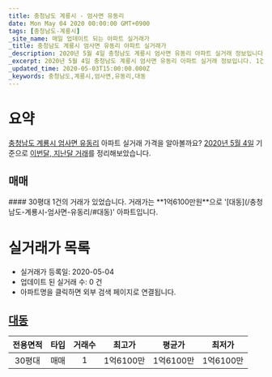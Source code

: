 ```yaml
---
title: 충청남도 계룡시 - 엄사면 유동리
date: Mon May 04 2020 00:00:00 GMT+0900
tags: [충청남도-계룡시]
_site_name: 매일 업데이트 되는 아파트 실거래가
_title: 충청남도 계룡시 엄사면 유동리 아파트 실거래가
_description: 2020년 5월 4일 충청남도 계룡시 엄사면 유동리 아파트 실거래 정보입니다. 1건 아파트 정보가 있습니다.
_excerpt: 2020년 5월 4일 충청남도 계룡시 엄사면 유동리 아파트 실거래 정보입니다. 1건 아파트 정보가 있습니다.
_updated_time: 2020-05-03T15:00:00.000Z
_keywords: 충청남도,계룡시,엄사면,유동리,대동
---
```





# 요약
<ins>충청남도 계룡시 엄사면 유동리</ins> 아파트 실거래 가격을 알아볼까요? <ins>2020년 5월 4일</ins> 기준으로 <ins>이번달, 지난달 거래</ins>를 정리해보았습니다.

## 매매
<div class="container">
<div class="twelve columns" markdown="1">
#### 30평대
1건의 거래가 있었습니다. 거래가는 **1억6100만원**으로 '[대동](/충청남도-계룡시-엄사면-유동리/#대동)' 아파트입니다.
</div>
</div>



# 실거래가 목록
- 실거래가 등록일: 2020-05-04
- 업데이트 된 실거래 수: 0 건
- 아파트명을 클릭하면 외부 검색 페이지로 연결됩니다.

## [대동](#대동)

|전용면적|타입|거래수|최고가|평균가|최저가|
|:---:|:---:|:---:|:---:|:---:|:---:|
|30평대|<span class="deal-type-1">매매</span>|1|1억6100만|1억6100만|1억6100만|

<br/>



